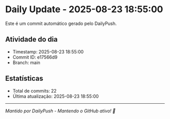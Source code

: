# Daily Update - 2025-08-23 18:55:00

Este é um commit automático gerado pelo DailyPush.

## Atividade do dia
- Timestamp: 2025-08-23 18:55:00
- Commit ID: e17566d9
- Branch: main

## Estatísticas
- Total de commits: 22
- Última atualização: 2025-08-23 18:55:00

---
*Mantido por DailyPush - Mantendo o GitHub ativo! 🚀*
